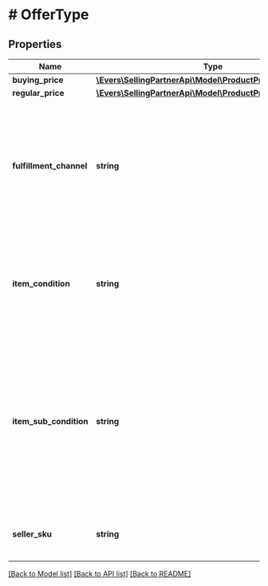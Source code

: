 # # OfferType

## Properties

Name | Type | Description | Notes
------------ | ------------- | ------------- | -------------
**buying_price** | [**\Evers\SellingPartnerApi\Model\ProductPricing\PriceType**](PriceType.md) |  |
**regular_price** | [**\Evers\SellingPartnerApi\Model\ProductPricing\MoneyType**](MoneyType.md) |  |
**fulfillment_channel** | **string** | The fulfillment channel for the offer listing. Possible values:  * Amazon - Fulfilled by Amazon. * Merchant - Fulfilled by the seller. |
**item_condition** | **string** | The item condition for the offer listing. Possible values: New, Used, Collectible, Refurbished, or Club. |
**item_sub_condition** | **string** | The item subcondition for the offer listing. Possible values: New, Mint, Very Good, Good, Acceptable, Poor, Club, OEM, Warranty, Refurbished Warranty, Refurbished, Open Box, or Other. |
**seller_sku** | **string** | The seller stock keeping unit (SKU) of the item. |

[[Back to Model list]](../../README.md#models) [[Back to API list]](../../README.md#endpoints) [[Back to README]](../../README.md)
